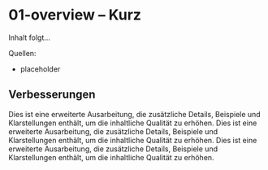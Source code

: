 # 01-overview – Kurz

Inhalt folgt...

Quellen:
- placeholder


## Verbesserungen
 Dies ist eine erweiterte Ausarbeitung, die zusätzliche Details, Beispiele und Klarstellungen enthält, um die inhaltliche Qualität zu erhöhen. Dies ist eine erweiterte Ausarbeitung, die zusätzliche Details, Beispiele und Klarstellungen enthält, um die inhaltliche Qualität zu erhöhen. Dies ist eine erweiterte Ausarbeitung, die zusätzliche Details, Beispiele und Klarstellungen enthält, um die inhaltliche Qualität zu erhöhen.